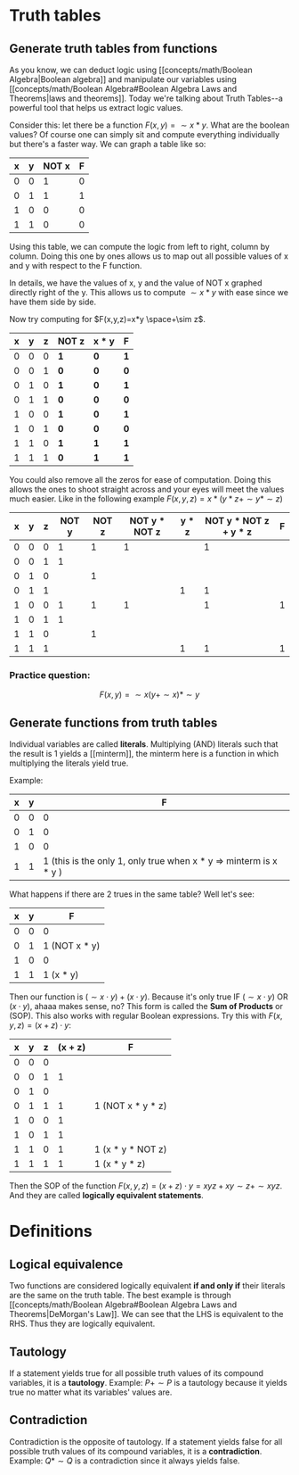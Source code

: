 # Truth tables
## Generate truth tables from functions
As you know, we can deduct logic using [[concepts/math/Boolean Algebra|Boolean algebra]] and manipulate our variables using [[concepts/math/Boolean Algebra#Boolean Algebra Laws and Theorems|laws and theorems]]. Today we're talking about Truth Tables--a powerful tool that helps us extract logic values.

Consider this: let there be a function $F(x,y) = \sim x * y$. What are the boolean values? Of course one can simply sit and compute everything individually but there's a faster way. We can graph a table like so:

| x   | y   | NOT x | F   |
| --- | --- | ----- | --- |
| 0   | 0   | 1     | 0   |
| 0   | 1   | 1     | 1   |
| 1   | 0   | 0     | 0   |
| 1   | 1   | 0     | 0   |

Using this table, we can compute the logic from left to right, column by column. Doing this one by ones allows us to map out all possible values of x and y with respect to the F function. 

In details, we have the values of x, y and the value of NOT x graphed directly right of the y. This allows us to compute $\sim x * y$ with ease since we have them side by side. 

Now try computing for $F(x,y,z)=x*y \space+\sim z$.

| x   | y   | z   | NOT z | x * y | F   |
| --- | --- | --- | ----- | ----- | --- |
| 0   | 0   | 0   | **1**     | **0**     | **1**   |
| 0   | 0   | 1   | **0**     | **0**     | **0**   |
| 0   | 1   | 0   | **1**     | **0**     | **1**   |
| 0   | 1   | 1   | **0**     | **0**     | **0**   |
| 1   | 0   | 0   | **1**     | **0**     | **1**   |
| 1   | 0   | 1   | **0**     | **0**     | **0**   |
| 1   | 1   | 0   | **1**     | **1**     | **1**   |
| 1   | 1   | 1   | **0**     | **1**     | **1**   | 

You could also remove all the zeros for ease of computation. Doing this allows the ones to shoot straight across and your eyes will meet the values much easier. Like in the following example $F(x,y,z)=x*(y*z+\sim y * \sim z)$

| x   | y   | z   | NOT y | NOT z | NOT y * NOT z | y * z | NOT y * NOT z + y * z | F   |
| --- | --- | --- | ----- | ----- | ------------- | ----- | --------------------- | --- |
| 0   | 0   | 0   | 1     | 1     | 1             |       | 1                     |     |
| 0   | 0   | 1   | 1     |       |               |       |                       |     |
| 0   | 1   | 0   |       | 1     |               |       |                       |     |
| 0   | 1   | 1   |       |       |               | 1     | 1                     |     |
| 1   | 0   | 0   | 1     | 1     | 1             |       | 1                     | 1   |
| 1   | 0   | 1   | 1     |       |               |       |                       |     |
| 1   | 1   | 0   |       | 1     |               |       |                       |     | 
| 1   | 1   | 1   |       |       |               | 1     | 1                     | 1   |

### Practice question: 
$$F(x,y) = \sim x(y+ \sim x) * \sim y$$
## Generate functions from truth tables
Individual variables are called **literals**. Multiplying (AND) literals such that the result is 1 yields a [[minterm]], the minterm here is a function in which multiplying the literals yield true.

Example:

| x   | y   | F                                                                  |
| --- | --- | ------------------------------------------------------------------ |
| 0   | 0   | 0                                                                  |
| 0   | 1   | 0                                                                  |
| 1   | 0   | 0                                                                  |
| 1   | 1   | 1  (this is the only 1, only true when x * y => minterm is x * y ) |

What happens if there are 2 trues in the same table? Well let's see:

| x   | y   | F             |
| --- | --- | ------------- |
| 0   | 0   | 0             |
| 0   | 1   | 1 (NOT x * y) |
| 1   | 0   | 0             |
| 1   | 1   | 1  (x * y)    | 

Then our function is $(\sim x \cdot y) + (x \cdot y)$. Because it's only true IF $(\sim x \cdot y)$ OR $(x \cdot y)$, ahaaa makes sense, no? This form is called the **Sum of Products** or (SOP). This also works with regular Boolean expressions. Try this with $F(x,y,z) = (x + z) \cdot y$:

| x   | y   | z   | (x + z) | F                 |
| --- | --- | --- | ------- | ----------------- |
| 0   | 0   | 0   |         |                   |
| 0   | 0   | 1   | 1       |                   |
| 0   | 1   | 0   |         |                   |
| 0   | 1   | 1   | 1       | 1 (NOT x * y * z) |
| 1   | 0   | 0   | 1       |                   |
| 1   | 0   | 1   | 1       |                   |
| 1   | 1   | 0   | 1       | 1 (x * y * NOT z) |
| 1   | 1   | 1   | 1       | 1 (x * y * z)     | 

Then the SOP of the function $F(x,y,z) = (x + z) \cdot y = xyz + xy \sim z + \sim x yz$. And they are called **logically equivalent statements**.
# Definitions
## Logical equivalence
Two functions are considered logically equivalent **if and only if** their literals are the same on the truth table. The best example is through [[concepts/math/Boolean Algebra#Boolean Algebra Laws and Theorems|DeMorgan's Law]]. We can see that the LHS is equivalent to the RHS. Thus they are logically equivalent. 
## Tautology
If a statement yields true for all possible truth values of its compound variables, it is a **tautology**.
Example: $P + \sim P$ is a tautology because it yields true no matter what its variables' values are.
## Contradiction
Contradiction is the opposite of tautology. If a statement yields false for all possible truth values of its compound variables, it is a **contradiction**.
Example: $Q * \sim Q$ is a contradiction since it always yields false.